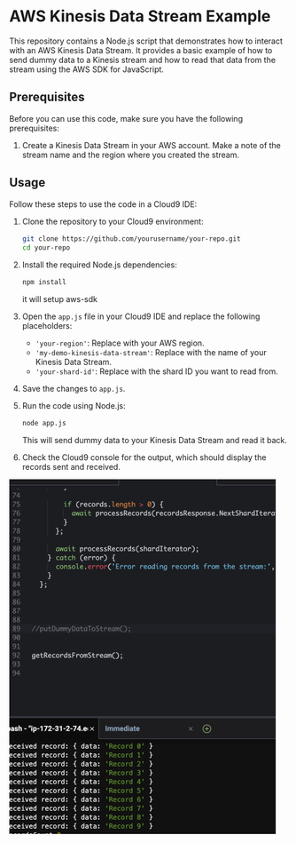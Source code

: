 # AWS Kinesis Data Stream Example

This repository contains a Node.js script that demonstrates how to interact with an AWS Kinesis Data Stream. It provides a basic example of how to send dummy data to a Kinesis stream and how to read that data from the stream using the AWS SDK for JavaScript.

## Prerequisites

Before you can use this code, make sure you have the following prerequisites:

1. Create a Kinesis Data Stream in your AWS account. Make a note of the stream name and the region where you created the stream.

## Usage

Follow these steps to use the code in a Cloud9 IDE:

1. Clone the repository to your Cloud9 environment:

   ```bash
   git clone https://github.com/yourusername/your-repo.git
   cd your-repo
   ```

2. Install the required Node.js dependencies:

   ```bash
   npm install
   ```

   it will setup aws-sdk

3. Open the `app.js` file in your Cloud9 IDE and replace the following placeholders:

   - `'your-region'`: Replace with your AWS region.
   - `'my-demo-kinesis-data-stream'`: Replace with the name of your Kinesis Data Stream.
   - `'your-shard-id'`: Replace with the shard ID you want to read from.

4. Save the changes to `app.js`.

5. Run the code using Node.js:

   ```bash
   node app.js
   ```

   This will send dummy data to your Kinesis Data Stream and read it back.

6. Check the Cloud9 console for the output, which should display the records sent and received.

![kinisis run status](imgs/cloud9.png "Kinisis run status")